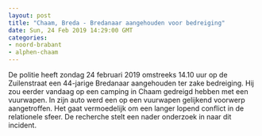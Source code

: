 ```yaml
---
layout: post
title: "Chaam, Breda - Bredanaar aangehouden voor bedreiging"
date: Sun, 24 Feb 2019 14:29:00 GMT
categories: 
- noord-brabant 
- alphen-chaam 
---
```


De politie heeft zondag 24 februari 2019 omstreeks 14.10 uur op de Zuilenstraat een 44-jarige Bredanaar aangehouden ter zake bedreiging. Hij zou eerder vandaag op een camping in Chaam gedreigd hebben met een vuurwapen. In zijn auto werd een op een vuurwapen gelijkend voorwerp aangetroffen.  Het gaat vermoedelijk om een langer lopend conflict in de relationele sfeer.  De recherche stelt een nader onderzoek in naar dit incident.
